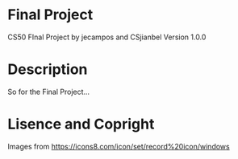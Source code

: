 # Final Project
 CS50 FInal Project by jecampos and CSjianbel
 Version 1.0.0

# Description

So for the Final Project...

# Lisence and Copright 

Images from https://icons8.com/icon/set/record%20icon/windows